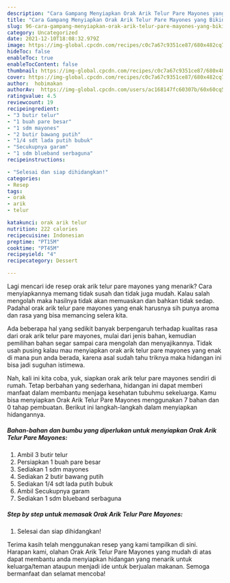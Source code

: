 ```yaml
---
description: "Cara Gampang Menyiapkan Orak Arik Telur Pare Mayones yang Bikin Ngiler"
title: "Cara Gampang Menyiapkan Orak Arik Telur Pare Mayones yang Bikin Ngiler"
slug: 96-cara-gampang-menyiapkan-orak-arik-telur-pare-mayones-yang-bikin-ngiler
category: Uncategorized
date: 2021-12-10T18:08:32.979Z
image: https://img-global.cpcdn.com/recipes/c0c7a67c9351ce87/680x482cq70/orak-arik-telur-pare-mayones-foto-resep-utama.jpg
hideToc: false
enableToc: true
enableTocContent: false
thumbnail: https://img-global.cpcdn.com/recipes/c0c7a67c9351ce87/680x482cq70/orak-arik-telur-pare-mayones-foto-resep-utama.jpg
cover: https://img-global.cpcdn.com/recipes/c0c7a67c9351ce87/680x482cq70/orak-arik-telur-pare-mayones-foto-resep-utama.jpg
author:  hobimakan
authorAv:  https://img-global.cpcdn.com/users/ac168147fc60307b/60x60cq50/avatar.jpg
ratingvalue: 4.5
reviewcount: 19
recipeingredient:
- "3 butir telur"
- "1 buah pare besar"
- "1 sdm mayones"
- "2 butir bawang putih"
- "1/4 sdt lada putih bubuk"
- "Secukupnya garam"
- "1 sdm blueband serbaguna"
recipeinstructions:

- "Selesai dan siap dihidangkan!"
categories:
- Resep
tags:
- orak
- arik
- telur

katakunci: orak arik telur 
nutrition: 222 calories
recipecuisine: Indonesian
preptime: "PT15M"
cooktime: "PT45M"
recipeyield: "4"
recipecategory: Dessert

---
```



Lagi mencari ide resep orak arik telur pare mayones yang menarik? Cara menyiapkannya memang tidak susah dan tidak juga mudah. Kalau salah mengolah maka hasilnya tidak akan memuaskan dan bahkan tidak sedap. Padahal orak arik telur pare mayones yang enak harusnya sih punya aroma dan rasa yang bisa memancing selera kita.




Ada beberapa hal yang sedikit banyak berpengaruh terhadap kualitas rasa dari orak arik telur pare mayones, mulai dari jenis bahan, kemudian pemilihan bahan segar sampai cara mengolah dan menyajikannya. Tidak usah pusing kalau mau menyiapkan orak arik telur pare mayones yang enak di mana pun anda berada, karena asal sudah tahu triknya maka hidangan ini bisa jadi suguhan istimewa.


Nah, kali ini kita coba, yuk, siapkan orak arik telur pare mayones sendiri di rumah. Tetap berbahan yang sederhana, hidangan ini dapat memberi manfaat dalam membantu menjaga kesehatan tubuhmu sekeluarga. Kamu bisa menyiapkan Orak Arik Telur Pare Mayones menggunakan 7 bahan dan 0 tahap pembuatan. Berikut ini langkah-langkah dalam menyiapkan hidangannya.

<!--inarticleads1-->

##### Bahan-bahan dan bumbu yang diperlukan untuk menyiapkan Orak Arik Telur Pare Mayones:

1. Ambil 3 butir telur
1. Persiapkan 1 buah pare besar
1. Sediakan 1 sdm mayones
1. Sediakan 2 butir bawang putih
1. Sediakan 1/4 sdt lada putih bubuk
1. Ambil Secukupnya garam
1. Sediakan 1 sdm blueband serbaguna




<!--inarticleads2-->

##### Step by step untuk memasak Orak Arik Telur Pare Mayones:


1. Selesai dan siap dihidangkan!



Terima kasih telah menggunakan resep yang kami tampilkan di sini. Harapan kami, olahan Orak Arik Telur Pare Mayones yang mudah di atas dapat membantu anda menyiapkan hidangan yang menarik untuk keluarga/teman ataupun menjadi ide untuk berjualan makanan. Semoga bermanfaat dan selamat mencoba!
